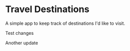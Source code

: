 # Travel Destinations

A simple app to keep track of destinations I'd like to visit.

Test changes

Another update